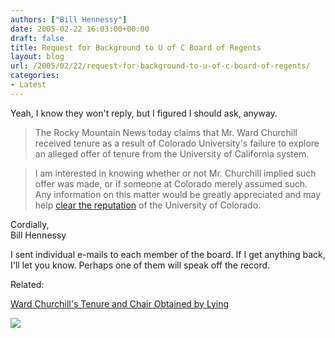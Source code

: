 ```yaml
---
authors: ["Bill Hennessy"]
date: 2005-02-22 16:03:00+00:00
draft: false
title: Request for Background to U of C Board of Regents
layout: blog
url: /2005/02/22/request-for-background-to-u-of-c-board-of-regents/
categories:
- Latest
---
```


Yeah, I know they won't reply, but I figured I should ask, anyway. 




> 

> 
> The Rocky Mountain News today claims that Mr. Ward Churchill received tenure as a result of Colorado University's failure to explore an alleged offer of tenure from the University of California system.
> 
> 

> 
> I am interested in knowing whether or not Mr. Churchill implied such offer was made, or if someone at Colorado merely assumed such. Any information on this matter would be greatly appreciated and may help [clear the reputation](https://www.poliblogger.com/index.php?p=6289) of the University of Colorado.  
  
  
Cordially,  
Bill Hennessy 
> 
> 




I sent individual e-mails to each member of the board. If I get anything back, I'll let you know. Perhaps one of them will speak off the record.




Related:




[Ward Churchill's Tenure and Chair Obtained by Lying](https://blog.billhennessy.com/blogs/hennessys_view/archive/2005/02/22/1191.aspx)

![](https://blog.billhennessy.com/aggbug.aspx?PostID=1197)

